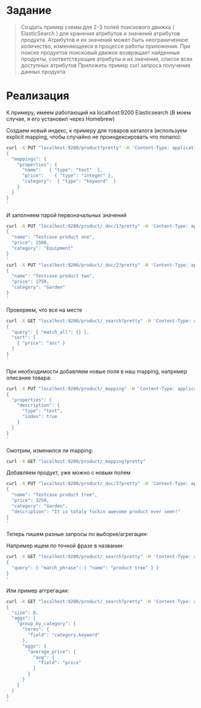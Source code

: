 # Задание

> Создать пример схемы для 2-3 полей поискового движка ( ElasticSearch ) для хранения атрибутов и значений атрибутов продукта.
> Атрибутов и их значений может быть неограниченное количество, изменяющееся в процессе работы приложения.
> При поиске продуктов поисковый движок возвращает найденные продукты, соответствующие атрибуты и их значения, список всех доступных атрибутов Приложить пример curl запроса получения данных продукта

# Реализация

К примеру, имеем работающий на localhost:9200 Elasticsearch (В моем случае, я его установил через Homebrew)

Создаем новый индекс, к примеру для товаров каталога (используем explicit mapping, чтобы случайно не проиндексировать что попало):
```bash
curl -X PUT "localhost:9200/product?pretty" -H 'Content-Type: application/json' -d'
{
  "mappings": {
    "properties": {
      "name":   { "type": "text"  },     
      "price":    { "type": "integer" },  
      "category":  { "type": "keyword"  }
    }
  }
}
'
```

И заполняем парой первоначальных значений
```bash
curl -X PUT "localhost:9200/product/_doc/1?pretty" -H 'Content-Type: application/json' -d'
{
  "name": "Testcase product one",
  "price": 2500,
  "category": "Equipment"
}
'
curl -X PUT "localhost:9200/product/_doc/2?pretty" -H 'Content-Type: application/json' -d'
{
  "name": "Testcase product two",
  "price": 1750,
  "category": "Garden"
}
'
```

Проверяем, что все на месте
```bash
curl -X GET "localhost:9200/product/_search?pretty" -H 'Content-Type: application/json' -d'
{
  "query": { "match_all": {} },
  "sort": [
    { "price": "asc" }
  ]
}
'
```

При необходимости добавляем новые поля в наш mapping, например описание товара:
```bash
curl -X PUT "localhost:9200/product/_mapping" -H 'Content-Type: application/json' -d'
{
  "properties": {
    "description": {
      "type": "text",
      "index": true
    }
  }
}
'
```
Смотрим, изменился ли mapping:
```bash
curl -X GET "localhost:9200/product/_mapping?pretty"
```

Добавляем продукт, уже можно с новым полем
```bash
curl -X PUT "localhost:9200/product/_doc/3?pretty" -H 'Content-Type: application/json' -d'
{
  "name": "Testcase product tree",
  "price": 3250,
  "category": "Garden",
  "description": "It is totaly fuckin awesome product ever seen!"
}
'
```

Теперь пишем разные запросы по выборке/агрегации:

Например ищем по точной фразе в названии:
```bash
curl -X GET "localhost:9200/product/_search?pretty" -H 'Content-Type: application/json' -d'
{
  "query": { "match_phrase": { "name": "product tree" } }
}
'
```

Или пример аггрегации:
```bash
curl -X GET "localhost:9200/product/_search?pretty" -H 'Content-Type: application/json' -d'
{
  "size": 0,
  "aggs": {
    "group_by_category": {
      "terms": {
        "field": "category.keyword"
      },
      "aggs": {
        "average_price": {
          "avg": {
            "field": "price"
          }
        }
      }
    }
  }
}
'
```
